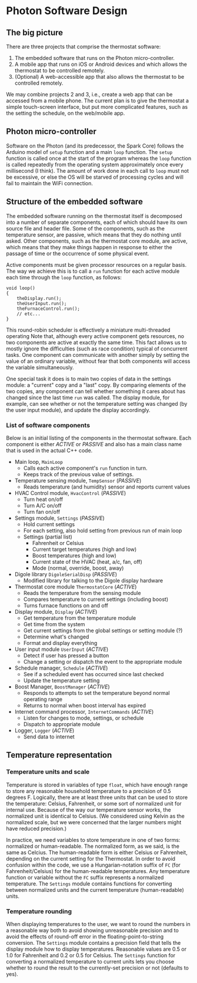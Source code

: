 # Photon Software Design

## The big picture

There are three projects that comprise the thermostat software:

1. The embedded software that runs on the Photon micro-controller.
2. A mobile app that runs on iOS or Android devices and which allows the
   thermostat to be controlled remotely.
3. (Optional) A web-accessible app that also allows the thermostat to be
   controlled remotely.

We may combine projects 2 and 3, i.e., create a web app that can be accessed
from a mobile phone.  The current plan is to give the thermostat a simple
touch-screen interface, but put more complicated features, such as the setting
the schedule, on the web/mobile app.

## Photon micro-controller

Software on the Photon (and its predecessor, the Spark Core) follows the
Arduino model of `setup` function and a main `loop` function.  The `setup`
function is called once at the start of the program whereas the `loop`
function is called repeatedly from the operating system approximately once
every millisecond (I think). The amount of work done in each call to `loop`
must not be excessive, or else the OS will be starved of processing cycles and
will fail to maintain the WiFi connection.

## Structure of the embedded software

The embedded software running on the thermostat itself is decomposed into a
number of separate components, each of which should have its own source file
and header file.  Some of the components, such as the temperature sensor, are
passive, which means that they do nothing until asked.  Other components, such
as the thermostat core module, are active, which means that they make things
happen in response to either the passage of time or the occurrence of some
physical event. 

Active components must be given processor resources on a regular basis. The
way we achieve this is to call a `run` function for each active module each
time through the `loop` function, as follows:

    void loop()
    {
        theDisplay.run();
        theUserInput.run();
        theFurnaceControl.run();
        // etc...
    }

This round-robin scheduler is effectively a miniature multi-threaded operating
Note that, although every active component gets resources, no two components
are active at exactly the same time. This fact allows us to mostly ignore the
difficulties (such as race condition) typical of concurrent tasks.  One
component can communicate with another simply by setting the value of an
ordinary variable, without fear that both components will access the variable
simultaneously.

One special task it does is to main two copies of data in the settings module:
a "current" copy and a "last" copy. By comparing elements of the two copies,
any component can tell whether something it cares about has changed since the
last time `run` was called. The display module, for example, can see whether
or not the temperature setting was changed (by the user input module), and
update the display accordingly.

### List of software components

Below is an initial listing of the components in the thermostat software. Each
component is either *ACTIVE* or *PASSIVE* and also has a main class name that
is used in the actual C++ code.

* Main loop, `MainLoop`
  * Calls each active component's `run` function in turn.
  * Keeps track of the previous value of settings.
* Temperature sensing module, `TempSensor` (*PASSIVE*)
  * Reads temperature (and humidity) sensor and reports current values
* HVAC Control module, `HvacControl`  (*PASSIVE*)
  * Turn heat on/off
  * Turn A/C on/off
  * Turn fan on/off
* Settings module, `Settings` (*PASSIVE*)
  * Hold current settings
  * For each setting, also hold setting from previous run of main loop
  * Settings (partial list)
    * Fahrenheit or Celsius
    * Current target temperatures (high and low)
    * Boost temperatures (high and low)
    * Current state of the HVAC (heat, a/c, fan, off)
    * Mode (normal, override, boost, away)
* Digole library `DigoleSerialDisp` (*PASSIVE*)
  * Modified library for talking to the Digole display hardware
* Thermostat core module `ThermostatCore` (*ACTIVE*)
  * Reads the temperature from the sensing module
  * Compares temperature to current settings (including boost)
  * Turns furnace functions on and off
* Display module, `Display` (*ACTIVE*)
  * Get temperature from the temperature module
  * Get time from the system
  * Get current settings from the global settings or setting module (?)
  * Determine what's changed
  * Format and display everything
* User input module `UserInput` (*ACTIVE*)
  * Detect if user has pressed a button
  * Change a setting or dispatch the event to the appropriate module
* Schedule manager, `Schedule` (*ACTIVE*)
  * See if a scheduled event has occurred since last checked
  * Update the temperature setting
* Boost Manager, `BoostManager` (*ACTIVE*)
  * Responds to attempts to set the temperature beyond normal operating range
  * Returns to normal when boost interval has expired
* Internet command processor, `InternetCommands` (*ACTIVE*)
  * Listen for changes to mode, settings, or schedule
  * Dispatch to appropriate module
* Logger, `Logger` (*ACTIVE*)
  * Send data to internet

## Temperature representation

### Temperature units and scale

Temperature is stored in variables of type `float`, which have enough range
to store any reasonable household temperature to a precision of 0.5 degrees F.
Logically, there are at least three units that can be used to store the
temperature: Celsius, Fahrenheit, or some sort of normalized unit for internal
use. Because of the way our temperature sensor works, the normalized unit is
identical to Celsius. (We considered using Kelvin as the normalized scale, but
we were concerned that the larger numbers might have reduced precision.)

In practice, we need variables to store temperature in one of two forms:
normalized or human-readable.  The normalized form, as we said, is the same as
Celcius. The human-readable form is either Celsius or Fahrenheit, depending on
the current setting for the Thermostat.  In order to avoid confusion within
the code, we use a Hungarian-notation suffix of `FC` (for Fahrenheit/Celsius)
for the human-readable temperatures. Any temperature function or variable
without the `FC` suffix represents a normalized temperature.  The `Settings`
module contains functions for converting between normalized units and the
current temperature (human-readable) units.

### Temperature rounding

When displaying temperatures to the user, we want to round the numbers in a
reasonable way both to avoid showing unreasonable precision and to avoid the
effects of round-off error in the floating-point-to-string conversion.  The
`Settings` module contains a precision field that tells the display module how
to display temperatures. Reasonable values are 0.5 or 1.0 for Fahrenheit
and 0.2 or 0.5 for Celsius.  The `Settings` function for converting a
normalized temperature to current units lets you choose whether to round the
result to the currently-set precision or not (defaults to yes).
